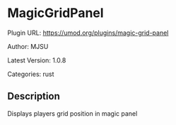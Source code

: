 # MagicGridPanel

Plugin URL: https://umod.org/plugins/magic-grid-panel

Author: MJSU

Latest Version: 1.0.8

Categories: rust

## Description

Displays players grid position in magic panel
